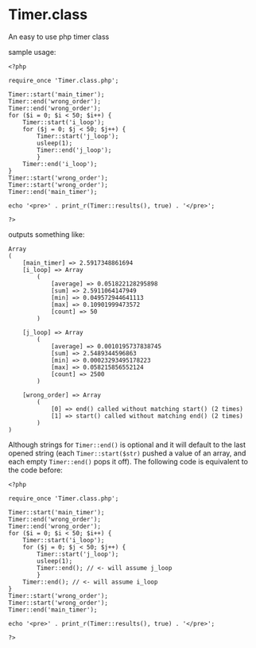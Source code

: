 Timer.class
===========

An easy to use php timer class

sample usage:


    <?php

    require_once 'Timer.class.php';

    Timer::start('main_timer');
    Timer::end('wrong_order');
    Timer::end('wrong_order');
    for ($i = 0; $i < 50; $i++) {
        Timer::start('i_loop');
        for ($j = 0; $j < 50; $j++) {
    	    Timer::start('j_loop');
    	    usleep(1);
    	    Timer::end('j_loop');
            }
        Timer::end('i_loop');
    }
    Timer::start('wrong_order');
    Timer::start('wrong_order');
    Timer::end('main_timer');
    
    echo '<pre>' . print_r(Timer::results(), true) . '</pre>';
    
    ?>


outputs something like:


    Array
    (
        [main_timer] => 2.5917348861694
        [i_loop] => Array
            (
                [average] => 0.051822128295898
                [sum] => 2.5911064147949
                [min] => 0.049572944641113
                [max] => 0.10901999473572
                [count] => 50
            )

        [j_loop] => Array
            (
                [average] => 0.0010195737838745
                [sum] => 2.5489344596863
                [min] => 0.00023293495178223
                [max] => 0.058215856552124
                [count] => 2500
            )
    
        [wrong_order] => Array
            (
                [0] => end() called without matching start() (2 times)
                [1] => start() called without matching end() (2 times)
            )
    )


Although strings for `Timer::end()` is optional and it will default to the last opened string (each `Timer::start($str)` pushed a value of an array, and each empty `Timer::end()` pops it off). The following code is equivalent to the code before:

    <?php

    require_once 'Timer.class.php';

    Timer::start('main_timer');
    Timer::end('wrong_order');
    Timer::end('wrong_order');
    for ($i = 0; $i < 50; $i++) {
        Timer::start('i_loop');
        for ($j = 0; $j < 50; $j++) {
    	    Timer::start('j_loop');
    	    usleep(1);
    	    Timer::end(); // <- will assume j_loop
            }
        Timer::end(); // <- will assume i_loop
    }
    Timer::start('wrong_order');
    Timer::start('wrong_order');
    Timer::end('main_timer');
    
    echo '<pre>' . print_r(Timer::results(), true) . '</pre>';
    
    ?>
